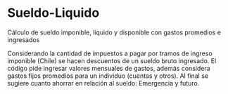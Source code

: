 # Sueldo-Liquido
Cálculo de sueldo imponible, líquido y disponible con gastos promedios e ingresados

Considerando la cantidad de impuestos a pagar por tramos de ingreso imponible (Chile) se hacen descuentos de un sueldo bruto ingresado.
El código pide ingresar valores mensuales de gastos, además considera gastos fijos promedios para un individuo (cuentas y otros).
Al final se sugiere cuanto ahorrar en relación al sueldo: Emergencia y futuro.

